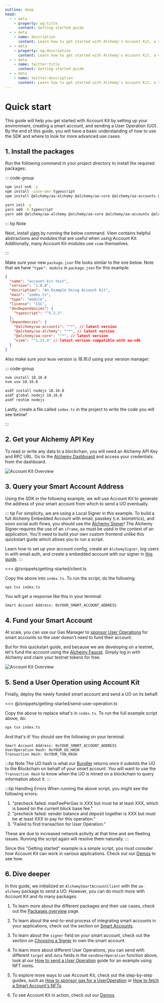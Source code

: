 ```yaml
---
outline: deep
head:
  - - meta
    - property: og:title
      content: Getting started guide
  - - meta
    - name: description
      content: Learn how to get started with Alchemy's Account Kit, a vertically integrated stack for building apps that support ERC-4337 and ERC-6900.
  - - meta
    - property: og:description
      content: Learn how to get started with Alchemy's Account Kit, a vertically integrated stack for building apps that support ERC-4337 and ERC-6900.
  - - meta
    - name: twitter:title
      content: Getting started guide
  - - meta
    - name: twitter:description
      content: Learn how to get started with Alchemy's Account Kit, a vertically integrated stack for building apps that support ERC-4337 and ERC-6900.
---
```


# Quick start

This guide will help you get started with Account Kit by setting up your environment, creating a smart account, and sending a User Operation (UO). By the end of this guide, you will have a basic understanding of how to use the SDK and where to look for more advanced use cases.

## 1. Install the packages

Run the following command in your project directory to install the required packages:

::: code-group

```bash [npm]
npm init es6 -y
npm install -save-dev typescript
npm install @alchemy/aa-alchemy @alchemy/aa-core @alchemy/aa-accounts @alchemy/aa-signers viem
```

```bash [yarn]
yarn init -y
yarn add -D typescript
yarn add @alchemy/aa-alchemy @alchemy/aa-core @alchemy/aa-accounts @alchemy/aa-signers viem
```

::: tip Note

Next, install [viem](https://viem.sh/) by running the below command. Viem contains helpful abstractions and modules that are useful when using Account Kit. Additionally, many Account Kit modules use `viem` themselves.

:::

Make sure your new `package.json` file looks similar to the one below. Note that we have `"type": module` in `package.json` for this example:

```json [package.json]
{
  "name": "account-kit-test",
  "version": "1.0.0",
  "description": "An Example Using Account Kit",
  "main": "index.ts",
  "type": "module",
  "license": "ISC",
  "devDependencies": {
    "typescript": "^5.2.2"
  },
  "dependencies": {
    "@alchemy/aa-accounts": "^*", // latest version
    "@alchemy/aa-alchemy": "^*", // latest version
    "@alchemy/aa-core": "^*", // latest version
    "viem": "^1.21.4" // latest version compatible with aa-sdk
  }
}
```

Also make sure your `Node` version is _18.16.0_ using your version manager:

::: code-group

```bash [nvm]
nvm install 18.16.0
nvm use 18.16.0
```

```bash [asdf]
asdf install nodejs 18.16.0
asdf global nodejs 18.16.0
asdf reshim nodejs
```

Lastly, create a file called `index.ts` in the project to write the code you will see below!

:::

## 2. Get your Alchemy API Key

To read or write any data to a blockchain, you will need an Alchemy API Key and RPC URL. Go to the [Alchemy Dashboard](https://dashboard.alchemy.com/signup/?a=aa-docs) and access your credentials from the dashboard.

<img src="/images/alchemy-dashboard.png" width="auto" height="auto" alt="Account Kit Overview" style="display: block; margin: auto;">

## 3. Query your Smart Account Address

Using the SDK in the following example, we will use Account Kit to generate the address of your smart account from which to send a UO eventually.

::: tip
For simplicity, we are using a Local Signer in this example. To build a full Alchemy Embedded Account with email, passkey (i.e. biometrics), and soon social auth flows, you should use the [Alchemy Signer](/signers/alchemy-signer)! The Alchemy Signer requires the use of an `iframe`, so must be used in the context of an application. You'll need to build your own custom frontend unlike this quickstart guide which allows you to run a script.

Learn how to set up your account config, create an `AlchemySigner`, log users in with email auth, and create a embedded account with our signer in [this guide](/signers/alchemy-signer).
:::

<<< @/snippets/getting-started/client.ts

Copy the above into `index.ts`. To run the script, do the following:

```bash
npx tsx index.ts
```

You will get a response like this in your terminal:

```
Smart Account Address: 0xYOUR_SMART_ACCOUNT_ADDRESS
```

## 4. Fund your Smart Account

At scale, you can use our Gas Manager to [sponsor User Operations](/using-smart-accounts/sponsoring-gas/gas-manager) for smart accounts so the user doesn't need to fund their account.

But for this quickstart guide, and because we are developing on a testnet, let's fund the account using the [Alchemy Faucet](https://sepoliafaucet.com). Simply log in with Alchemy and claim your testnet tokens for free.

<img src="/images/alchemy-faucet.png" width="auto" height="auto" alt="Account Kit Overview" style="display: block; margin: auto;">

## 5. Send a User Operation using Account Kit

Finally, deploy the newly funded smart account and send a UO on its behalf.

<<< @/snippets/getting-started/send-user-operation.ts

Copy the above to replace what's in `index.ts`. To run the full example script above, do:

```bash
npx tsx index.ts
```

And that's it! You should see the following on your terminal:

```
Smart Account Address: 0xYOUR_SMART_ACCOUNT_ADDRESS
UserOperation Hash: 0xYOUR_UO_HASH
Transaction Hash: 0xYOUR_TXN_HASH
```

:::tip Note
The UO hash is what our [Bundler](https://github.com/alchemyplatform/rundler) returns once it submits the UO to the Blockchain on behalf of your smart account.
You will want to use the `Transaction Hash` to know when the UO is mined on a blockchain to query information about it.
:::

:::tip Handling Errors
When running the above script, you might see the following errors:

1. "precheck failed: maxFeePerGas is XXX but must be at least XXX, which is based on the current block base fee."
2. "precheck failed: sender balance and deposit together is XXX but must be at least XXX to pay for this operation."
3. "Failed to find transaction for User Operation."

These are due to increased network activity at that time and are fleeting issues. Running the script again will resolve them naturally.
:::

Since this "Getting started" example is a simple script, you must consider how Account Kit can work in various applications. Check out our [Demos](/overview/demos) to see how.

## 6. Dive deeper

In this guide, we initialized an `AlchemySmartAccountClient` with the `aa-alchemy` package to send a UO. However, you can do much more with Account Kit and its many packages.

1. To learn more about the different packages and their use cases, check out the [Packages overview](/packages/) page.

2. To learn about the end-to-end process of integrating smart accounts in your applications, check out the section on [Smart Accounts](/smart-accounts/).

3. To learn about the `signer` field on your smart account, check out the section on [Choosing a Signer](/signers/choosing-a-signer) to own the smart account.

4. To learn more about different User Operations, you can send with different `target` and `data` fields in the `sendUserOperation` function above, look at our [How to send a User Operation](/using-smart-accounts/send-user-operations) guide for an example using NFT mints.

5. To explore more ways to use Account Kit, check out the step-by-step guides, such as [How to sponsor gas for a UserOperation](/using-smart-accounts/sponsoring-gas/gas-manager) or [How to fetch a Smart Account's NFTs](/using-smart-accounts/enhanced-apis/nft).

6. To see Account Kit in action, check out our [Demos](/overview/demos).
